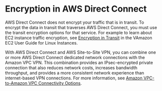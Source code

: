 # Encryption in AWS Direct Connect<a name="encryption-in-transit"></a>

AWS Direct Connect does not encrypt your traffic that is in transit\. To encrypt the data in transit that traverses AWS Direct Connect, you must use the transit encryption options for that service\. For example to learn about EC2 instance traffic encryption, see [Encryption in Transit](https://docs.aws.amazon.com/AWSEC2/latest/UserGuide/data-protection.html#encryption-transit) in the VAmazon EC2 User Guide for Linux Instances\.

With AWS Direct Connect and AWS Site\-to\-Site VPN, you can combine one or more AWS Direct Connect dedicated network connections with the Amazon VPC VPN\. This combination provides an IPsec\-encrypted private connection that also reduces network costs, increases bandwidth throughput, and provides a more consistent network experience than internet\-based VPN connections\. For more information, see [Amazon VPC\-to\-Amazon VPC Connectivity Options](https://aws.amazon.com/answers/networking/aws-single-data-center-ha-network-connectivity/)\.